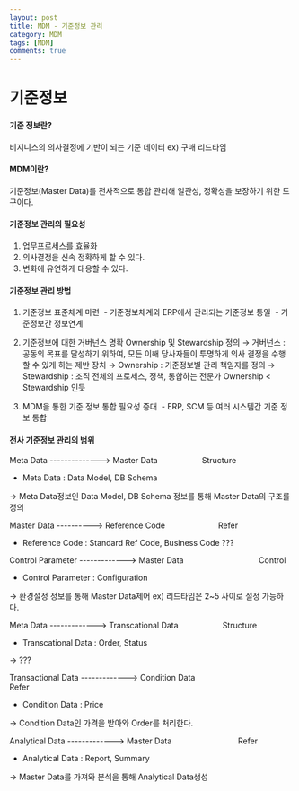 ```yaml
---
layout: post
title: MDM - 기준정보 관리
category: MDM
tags: [MDM]
comments: true
---
```



# 기준정보
#### 기준 정보란?
비지니스의 의사결정에 기반이 되는 기준 데이터
ex) 구매 리드타임

#### MDM이란?
기준정보(Master Data)를 전사적으로 통합 관리해 일관성, 정확성을 보장하기 위한 도구이다.

#### 기준정보 관리의 필요성
1. 업무프로세스를 효율화
2. 의사결정을 신속 정확하게 할 수 있다.
3. 변화에 유연하게 대응할 수 있다.


#### 기준정보 관리 방법
1. 기준정보 표준체계 마련
&nbsp;- 기준정보체계와 ERP에서 관리되는 기준정보 통일
&nbsp;- 기준정보간 정보연계

2. 기준정보에 대한 거버넌스 명확
  Ownership 및 Stewardship 정의
  → 거버넌스 : 공동의 목표를 달성하기 위하여, 모든 이해 당사자들이 투명하게 의사 결정을 수행할 수 있게 하는 제반 장치
  → Ownership : 기준정보별 관리 책임자를 정의
  → Stewardship : 조직 전체의 프로세스, 정책, 통합하는 전문가
  Ownership < Stewardship 인듯

3. MDM을 통한 기준 정보 통합 필요성 증대
&nbsp;- ERP, SCM 등 여러 시스템간 기준 정보 통합


#### 전사 기준정보 관리의 범위
Meta Data --------------> Master Data
&nbsp;&nbsp;&nbsp;&nbsp;&nbsp;&nbsp;&nbsp;&nbsp;&nbsp;&nbsp;&nbsp;&nbsp;&nbsp;&nbsp;&nbsp;&nbsp;&nbsp;&nbsp;&nbsp;Structure

* Meta Data : Data Model, DB Schema

→ Meta Data정보인 Data Model, DB Schema 정보를 통해 Master Data의 구조를 정의

Master Data ----------> Reference Code
&nbsp;&nbsp;&nbsp;&nbsp;&nbsp;&nbsp;&nbsp;&nbsp;&nbsp;&nbsp;&nbsp;&nbsp;&nbsp;&nbsp;&nbsp;&nbsp;&nbsp;&nbsp;&nbsp;&nbsp;&nbsp;&nbsp;&nbsp;Refer
* Reference Code : Standard Ref Code,   Business Code ???

Control Parameter -------------> Master Data
&nbsp;&nbsp;&nbsp;&nbsp;&nbsp;&nbsp;&nbsp;&nbsp;&nbsp;&nbsp;&nbsp;&nbsp;&nbsp;&nbsp;&nbsp;&nbsp;&nbsp;&nbsp;&nbsp;&nbsp;&nbsp;&nbsp;&nbsp;&nbsp;&nbsp;&nbsp;&nbsp;&nbsp;&nbsp;&nbsp;&nbsp;&nbsp;&nbsp;Control
* Control Parameter : Configuration

→ 환경설정 정보를 통해 Master Data제어
ex) 리드타임은 2~5 사이로 설정 가능하다.

Meta Data -------------> Transcational Data
&nbsp;&nbsp;&nbsp;&nbsp;&nbsp;&nbsp;&nbsp;&nbsp;&nbsp;&nbsp;&nbsp;&nbsp;&nbsp;&nbsp;&nbsp;&nbsp;&nbsp;&nbsp;&nbsp;Structure

* Transcational Data : Order, Status

→ ???

Transactional Data -------------> Condition   Data
&nbsp;&nbsp;&nbsp;&nbsp;&nbsp;&nbsp;&nbsp;&nbsp;&nbsp;&nbsp;&nbsp;&nbsp;&nbsp;&nbsp;&nbsp;&nbsp;&nbsp;&nbsp;&nbsp;&nbsp;&nbsp;&nbsp;&nbsp;&nbsp;&nbsp;&nbsp;&nbsp;&nbsp;&nbsp;&nbsp;&nbsp;&nbsp;&nbsp;&nbsp; Refer
* Condition Data : Price

→ Condition Data인 가격을 받아와 Order를 처리한다.

Analytical Data -------------> Master Data
&nbsp;&nbsp;&nbsp;&nbsp;&nbsp;&nbsp;&nbsp;&nbsp;&nbsp;&nbsp;&nbsp;&nbsp;&nbsp;&nbsp;&nbsp;&nbsp;&nbsp;&nbsp;&nbsp;&nbsp;&nbsp;&nbsp;&nbsp;&nbsp;&nbsp;&nbsp;&nbsp;&nbsp;&nbsp;Refer
* Analytical Data : Report, Summary

→ Master Data를 가져와 분석을 통해 Analytical Data생성
